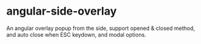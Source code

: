 # angular-side-overlay
An angular overlay popup from the side, support opened &amp; closed method, and auto close when  ESC keydown, and modal options.
